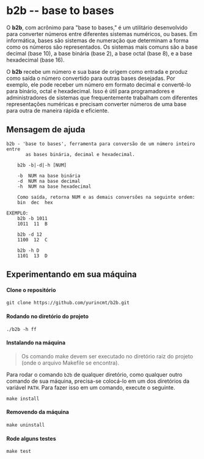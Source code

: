 ﻿# b2b -- base to bases

O **b2b**, com acrônimo para "base to bases," é um utilitário desenvolvido para converter números entre diferentes sistemas numéricos, ou bases. Em informática, bases são sistemas de numeração que determinam a forma como os números são representados. Os sistemas mais comuns são a base decimal (base 10), a base binária (base 2), a base octal (base 8), e a base hexadecimal (base 16).

O **b2b** recebe um número e sua base de origem como entrada e produz como saída o número convertido para outras bases desejadas. Por exemplo, ele pode receber um número em formato decimal e convertê-lo para binário, octal e hexadecimal. Isso é útil para programadores e administradores de sistemas que frequentemente trabalham com diferentes representações numéricas e precisam converter números de uma base para outra de maneira rápida e eficiente.

## Mensagem de ajuda

    b2b - 'base to bases', ferramenta para conversão de um número inteiro entre
           as bases binária, decimal e hexadecimal.

	    b2b -b|-d|-h [NUM]

	    -b  NUM na base binária
	    -d  NUM na base decimal
	    -h  NUM na base hexadecimal

	    Como saída, retorna NUM e as demais conversões na seguinte ordem:
	    bin  dec  hex

    EXEMPLO:
	    b2b -b 1011
	    1011  11  B

	    b2b -d 12
	    1100  12  C

	    b2b -h D
	    1101  13  D

## Experimentando em sua máquina
#### Clone o repositório

    git clone https://github.com/yurincmt/b2b.git

#### Rodando no diretório do projeto

    ./b2b -h ff

#### Instalando na máquina

> Os comando make devem ser executado no diretório raiz do projeto (onde o arquivo Makefile se encontra).

Para rodar o comando `b2b` de qualquer diretório, como qualquer outro comando de sua máquina, precisa-se colocá-lo em um dos diretórios da variável `PATH`. Para fazer isso em um comando, execute o seguinte.

    make install

#### Removendo da máquina

    make uninstall

#### Rode alguns testes

    make test

